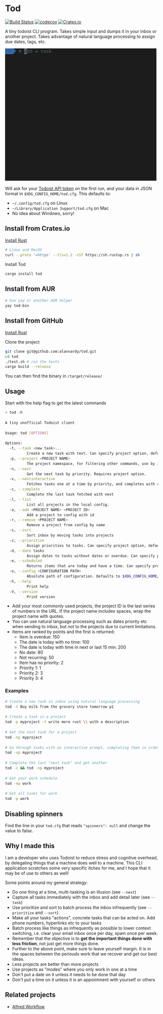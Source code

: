 # Tod

[![Build Status](https://github.com/alanvardy/tod/workflows/ci/badge.svg)](https://github.com/alanvardy/tod) [![codecov](https://codecov.io/gh/alanvardy/tod/branch/main/graph/badge.svg?token=9FBJK1SU0K)](https://codecov.io/gh/alanvardy/tod) [![Crates.io](https://img.shields.io/crates/v/tod.svg)](https://crates.io/crates/tod)

A tiny todoist CLI program. Takes simple input and dumps it in your inbox or another project. Takes advantage of natural language processing to assign due dates, tags, etc.

![Tod](tod.gif)

Will ask for your [Todoist API token](https://todoist.com/prefs/integrations) on the first run, and your data in JSON format in `$XDG_CONFIG_HOME/tod.cfg`. This defaults to:

- `~/.config/tod.cfg` on Linux
- `~/Library/Application Support/tod.cfg` on Mac
- No idea about Windows, sorry!

## Install from Crates.io

[Install Rust](https://www.rust-lang.org/tools/install)

```bash
# Linux and MacOS
curl --proto '=https' --tlsv1.2 -sSf https://sh.rustup.rs | sh
```

Install Tod

```bash
cargo install tod
```

## Install from AUR

```bash
# Use yay or another AUR helper
yay tod-bin
```

## Install from GitHub

[Install Rust](https://www.rust-lang.org/tools/install)

Clone the project

```bash
git clone git@github.com:alanvardy/tod.git
cd tod
./test.sh # run the tests
cargo build --release
```

You can then find the binary in `/target/release/`

## Usage

Start with the help flag to get the latest commands

```bash
> tod -h

A tiny unofficial Todoist client

Usage: tod [OPTIONS]

Options:
  -t, --task <new task>...
          Create a new task with text. Can specify project option, defaults to inbox.
  -p, --project <PROJECT NAME>
          The project namespace, for filtering other commands, use by itself to list all tasks for the project
  -n, --next
          Get the next task by priority. Requires project option.
  -x, --nextinteractive
          Fetches tasks one at a time by priority, and completes with an interactive prompt. Requires project option.
  -c, --complete
          Complete the last task fetched with next
  -l, --list
          List all projects in the local config.
  -a, --add <PROJECT NAME> <PROJECT ID>
          Add a project to config with id
  -r, --remove <PROJECT NAME>
          Remove a project from config by name
  -s, --sort
          Sort inbox by moving tasks into projects
  -z, --prioritize
          Assign priorities to tasks. Can specify project option, defaults to inbox.
  -d, --date tasks
          Assign dates to tasks without dates or overdue. Can specify project option, defaults to inbox.
  -e, --scheduled
          Returns items that are today and have a time. Can specify project option, defaults to inbox.
  -o, --config <CONFIGURATION PATH>
          Absolute path of configuration. Defaults to $XDG_CONFIG_HOME/tod.cfg
  -h, --help
          Print help
  -V, --version
          Print version
```

- Add your most commonly used projects, the project ID is the last series of numbers in the URL. If the project name includes spaces, wrap the project name with quotes.
- You can use natural language processing such as dates priority etc when sending to inbox, but not to the projects due to current limitations.
- Items are ranked by points and the first is returned:
  - Item is overdue: 150
  - The date is today with no time: 100
  - The date is today with time in next or last 15 min: 200
  - No date: 80
  - Not recurring: 50
  - Item has no priority: 2
  - Priority 1: 1
  - Priority 2: 3
  - Priority 3: 4

### Examples

```bash
# Create a new task in inbox using natural language processing
tod -t Buy milk from the grocery store tomorrow p1

# Create a task in a project
tod -p myproject -t write more rust \\ with a description

# Get the next task for a project
tod -np myproject

# Go through tasks with an interactive prompt, completing them in order of importance one at a time.
tod -xp myproject

# Complete the last "next task" and get another
tod -c && tod -np myproject

# Get your work schedule
tod -ep work

# Get all tasks for work
tod -p work
```

## Disabling spinners

Find the line in your `tod.cfg` that reads `"spinners": null` and change the value to false.

## Why I made this

I am a developer who uses Todoist to reduce stress and cognitive overhead, by delegating things that a machine does well to a machine. This CLI application scratches some very specific itches for me, and I hope that it may be of use to others as well!

Some points around my general strategy:

- Do one thing at a time, multi-tasking is an illusion (see `--next`)
- Capture all tasks immediately with the inbox and add detail later (see `--task`)
- Use prioritize and sort to batch process the inbox infrequently (see `--prioritize` and `--sort`)
- Make all your tasks "actions", concrete tasks that can be acted on. Add phone numbers, hyperlinks etc to your tasks
- Batch process like things as infrequently as possible to lower context switching, i.e. clear your email inbox once per day, spam once per week.
- Remember that the objective is to **get the important things done with less friction**, not just get more things done.
- Further to the above point, make sure to leave yourself margin. It is in the spaces between the periouds work that we recover and get our best ideas.
- Less projects are better than more projects
- Use projects as "modes" where you only work in one at a time
- Don't put a date on it unless it needs to be done that day
- Don't put a time on it unless it is an appointment with yourself or others

## Related projects

- [Alfred Workflow](https://github.com/stacksjb/AlfredTodWorkflow)
